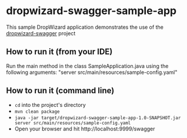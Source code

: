 dropwizard-swagger-sample-app
=============================

This sample DropWizard application demonstrates the use of the [dropwizard-swagger](https://github.com/federecio/dropwizard-swagger) project

How to run it (from your IDE)
----------------------------

Run the main method in the class SampleApplication.java using the following arguments: "server src/main/resources/sample-config.yaml"

How to run it (command line)
----------------------------

* `cd` into the project's directory
* `mvn clean package`
* `java -jar target/dropwizard-swagger-sample-app-1.0-SNAPSHOT.jar server src/main/resources/sample-config.yaml`
* Open your browser and hit http://localhost:9999/swagger
